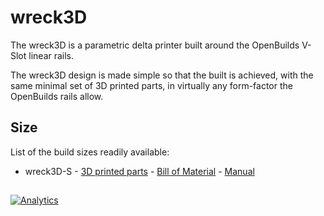 # wreck3D 

The wreck3D is a parametric delta printer built around the OpenBuilds V-Slot linear rails.   

The wreck3D design is made simple so that the built is achieved, with the same minimal set of 3D printed parts, in virtually any form-factor the OpenBuilds rails allow.

## Size
List of the build sizes readily available:  

* wreck3D-S - [3D printed parts](printed-parts) - [Bill of Material](bom/bom.csv) - [Manual](https://github.com/wreck-lab/wreck3D/wiki)
   
##
      
[![Analytics](https://ga-beacon.appspot.com/UA-117103170-1/3d_cooker)](https://github.com/igrigorik/ga-beacon)
